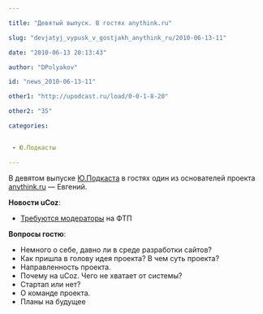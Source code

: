 ```yaml
---

title: "Девятый выпуск. В гостях anythink.ru"

slug: "devjatyj_vypusk_v_gostjakh_anythink_ru/2010-06-13-11"

date: "2010-06-13 20:13:43"

author: "DPolyakov"

id: "news_2010-06-13-11"

other1: "http://upodcast.ru/load/0-0-1-8-20"

other2: "35"

categories:


 - Ю.Подкасты

---
```

В девятом выпуске [Ю.Подкаста](http://upodcast.ru) в гостях один из основателей проекта [anythink.ru](http://anythink.ru) — Евгений.  
  
**Новости uCoz**:

*   [Требуются модераторы](http://twitter.com/ucoz_ru/status/15788443277) на ФТП

  
**Вопросы гостю**:

*   Немного о себе, давно ли в среде разработки сайтов?
*   Как пришла в голову идея проекта? В чем суть проекта?
*   Направленность проекта.
*   Почему на uCoz. Чего не хватает от системы?
*   Стартап или нет?
*   О команде проекта.
*   Планы на будущее
